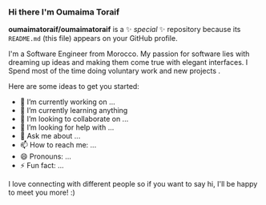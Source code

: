 ### Hi there I'm Oumaima Toraif

**oumaimatoraif/oumaimatoraif** is a ✨ _special_ ✨ repository because its `README.md` (this file) appears on your GitHub profile.

I'm a Software Engineer from Morocco. My passion for software lies with dreaming up ideas and making them come true with elegant interfaces.
I Spend most of the time doing voluntary work and new projects .


Here are some ideas to get you started:

- 🔭 I’m currently working on ...
- 🌱 I’m currently learning anything
- 👯 I’m looking to collaborate on ...
- 🤔 I’m looking for help with ...
- 💬 Ask me about ...
- 📫 How to reach me: ...
- 😄 Pronouns: ...
- ⚡ Fun fact: ...

 I love connecting with different people so if you want to say hi, I'll be happy to meet you more! :)


